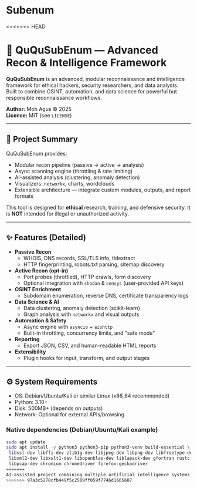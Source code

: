 # Subenum
<<<<<<< HEAD
# 🧠 QuQuSubEnum — Advanced Recon & Intelligence Framework

**QuQuSubEnum** is an advanced, modular reconnaissance and intelligence framework for ethical hackers, security researchers, and data analysts.  
Built to combine OSINT, automation, and data science for powerful but responsible reconnaissance workflows.

**Author:** Moh Agus © 2025  
**License:** MIT (see `LICENSE`)

---

## 🚀 Project Summary

QuQuSubEnum provides:
- Modular recon pipeline (passive → active → analysis)
- Async scanning engine (throttling & rate limiting)
- AI-assisted analysis (clustering, anomaly detection)
- Visualizers: `networkx`, charts, wordclouds
- Extensible architecture — integrate custom modules, outputs, and report formats

This tool is designed for **ethical** research, training, and defensive security. It is **NOT** intended for illegal or unauthorized activity.

---

## ✨ Features (Detailed)

- **Passive Recon**
  - WHOIS, DNS records, SSL/TLS info, tldextract
  - HTTP fingerprinting, robots.txt parsing, sitemap discovery
- **Active Recon (opt-in)**
  - Port probes (throttled), HTTP crawls, form discovery
  - Optional integration with `shodan` & `censys` (user-provided API keys)
- **OSINT Enrichment**
  - Subdomain enumeration, reverse DNS, certificate transparency logs
- **Data Science & AI**
  - Data clustering, anomaly detection (scikit-learn)
  - Graph analysis with `networkx` and visual outputs
- **Automation & Safety**
  - Async engine with `asyncio` + `aiohttp`
  - Built-in throttling, concurrency limits, and "safe mode"
- **Reporting**
  - Export JSON, CSV, and human-readable HTML reports
- **Extensibility**
  - Plugin hooks for input, transform, and output stages

---

## ⚙️ System Requirements

- OS: Debian/Ubuntu/Kali or similar Linux (x86_64 recommended)
- Python: 3.10+
- Disk: 500MB+ (depends on outputs)
- Network: Optional for external APIs/browsing

### Native dependencies (Debian/Ubuntu/Kali example)
```bash
sudo apt update
sudo apt install -y python3 python3-pip python3-venv build-essential \
 libssl-dev libffi-dev zlib1g-dev libjpeg-dev libpng-dev libfreetype-dev \
 libxml2-dev libxslt1-dev libopenblas-dev liblapack-dev gfortran rustc \
 libpcap-dev chromium chromedriver firefox-geckodriver
=======
AI-assisted project combining multiple artificial intelligence systems (ChatGPT, AgnesAI, DeepSeek) with human integration for smart automation and research.
>>>>>>> 97a3c5278cfb449f5c2509ff059f7746d1665607
